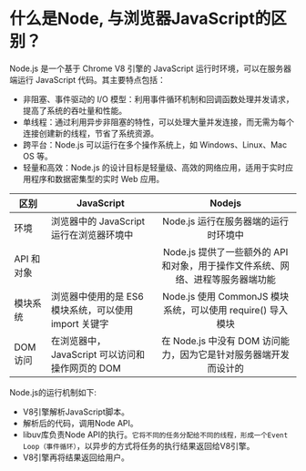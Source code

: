 # 什么是Node, 与浏览器JavaScript的区别？

Node.js 是一个基于 Chrome V8 引擎的 JavaScript 运行时环境，可以在服务器端运行 JavaScript 代码。其主要特点包括：

- 非阻塞、事件驱动的 I/O 模型：利用事件循环机制和回调函数处理并发请求，提高了系统的吞吐量和性能。
- 单线程：通过利用异步非阻塞的特性，可以处理大量并发连接，而无需为每个连接创建新的线程，节省了系统资源。
- 跨平台：Node.js 可以运行在多个操作系统上，如 Windows、Linux、Mac OS 等。
- 轻量和高效：Node.js 的设计目标是轻量级、高效的网络应用，适用于实时应用程序和数据密集型的实时 Web 应用。



| 区别 | JavaScript        | Nodejs           |
| -- | ------------- |:-------------:|
| 环境 | 浏览器中的 JavaScript 运行在浏览器环境中 |  Node.js 运行在服务器端的运行时环境中 |
| API 和对象 |       | Node.js 提供了一些额外的 API 和对象，用于操作文件系统、网络、进程等服务器端功能   |
| 模块系统 | 浏览器中使用的是 ES6 模块系统，可以使用 import 关键字 | Node.js 使用 CommonJS 模块系统，可以使用 require() 导入模块 |
| DOM访问 | 在浏览器中，JavaScript 可以访问和操作网页的 DOM | 在 Node.js 中没有 DOM 访问能力，因为它是针对服务器端开发而设计的 |



Node.js的运行机制如下:

- V8引擎解析JavaScript脚本。
- 解析后的代码，调用Node API。
- libuv库负责Node API的执行。`它将不同的任务分配给不同的线程，形成一个Event Loop（事件循环）`，以异步的方式将任务的执行结果返回给V8引擎。
- V8引擎再将结果返回给用户。


